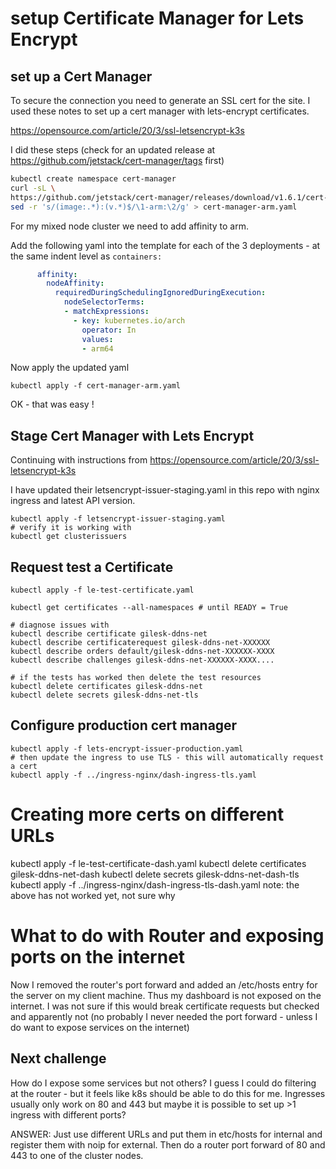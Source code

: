 # setup Certificate Manager for Lets Encrypt

## set up a Cert Manager
To secure the connection you need to generate an SSL cert for the site.
I used these notes to set up a cert manager with lets-encrypt certificates.

https://opensource.com/article/20/3/ssl-letsencrypt-k3s

I did these steps (check for an updated release at https://github.com/jetstack/cert-manager/tags first)
``` bash
kubectl create namespace cert-manager
curl -sL \
https://github.com/jetstack/cert-manager/releases/download/v1.6.1/cert-manager.yaml |\
sed -r 's/(image:.*):(v.*)$/\1-arm:\2/g' > cert-manager-arm.yaml
```

For my mixed node cluster we need to add affinity to arm.

Add the following yaml into the template for each of the 3 deployments - at the
same indent level as `containers:`
``` yaml
      affinity:
        nodeAffinity:
          requiredDuringSchedulingIgnoredDuringExecution:
            nodeSelectorTerms:
            - matchExpressions:
              - key: kubernetes.io/arch
                operator: In
                values:
                - arm64
```

Now apply the updated yaml
```
kubectl apply -f cert-manager-arm.yaml
```

OK - that was easy !

## Stage Cert Manager with Lets Encrypt

Continuing with instructions from https://opensource.com/article/20/3/ssl-letsencrypt-k3s

I have updated their letsencrypt-issuer-staging.yaml in this repo with 
nginx ingress and latest API version.

```
kubectl apply -f letsencrypt-issuer-staging.yaml
# verify it is working with 
kubectl get clusterissuers
```

## Request test a Certificate

```
kubectl apply -f le-test-certificate.yaml

kubectl get certificates --all-namespaces # until READY = True

# diagnose issues with
kubectl describe certificate gilesk-ddns-net
kubectl describe certificaterequest gilesk-ddns-net-XXXXXX
kubectl describe orders default/gilesk-ddns-net-XXXXXX-XXXX
kubectl describe challenges gilesk-ddns-net-XXXXXX-XXXX....

# if the tests has worked then delete the test resources
kubectl delete certificates gilesk-ddns-net
kubectl delete secrets gilesk-ddns-net-tls
```

## Configure production cert manager

```
kubectl apply -f lets-encrypt-issuer-production.yaml
# then update the ingress to use TLS - this will automatically request a cert
kubectl apply -f ../ingress-nginx/dash-ingress-tls.yaml
```
# Creating more certs on different URLs
kubectl apply -f le-test-certificate-dash.yaml
kubectl delete certificates gilesk-ddns-net-dash
kubectl delete secrets gilesk-ddns-net-dash-tls
kubectl apply -f ../ingress-nginx/dash-ingress-tls-dash.yaml
note: the above has not worked yet, not sure why

# What to do with Router and exposing ports on the internet
Now I removed the router's port forward and added an /etc/hosts entry for the 
server on my client machine. Thus my dashboard is not exposed on the 
internet. I was not sure if this would break certificate requests but checked 
and apparently not (no probably I never needed the port forward - unless
I do want to expose services on the internet)

## Next challenge
How do I expose some services but not others? I guess I could
do filtering at the router - but it feels like k8s should be able to do this
for me. Ingresses usually only work on 80 and 443 but maybe it is possible to
set up >1 ingress with different ports?

ANSWER: Just use different URLs and put them in
etc/hosts for internal and register them with noip for external. Then do
a router port forward of 80 and 443 to one of the cluster nodes. 

